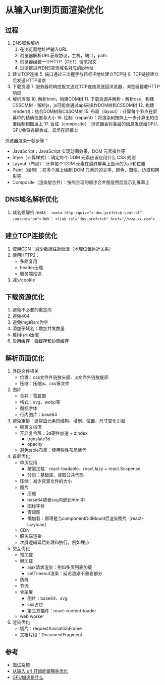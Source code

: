 # 从输入url到页面渲染优化

## 过程
1. DNS域名解析
    1. 在浏览器地址栏输入URL
    2. 浏览器解析URL获取协议，主机，端口，path
    3. 浏览器组装一个HTTP（GET）请求报文
    4. 浏览器进行DNS查询域名对应的ip地址
2. 建立TCP连接
    5. 端口通过三次握手与目标IP地址建立TCP链
    6. TCP链接建立后发送HTTP请求
3. 下载资源
    7. 服务器将响应报文通过TCP连接发送回浏览器，浏览器接收HTTP响应
4. 解析页面
    10. 解析html，构建DOM树
    11. 下载资源并解析
        - 解析css，构建CSSOM树
        - 解析js，js可能会通过api来操作DOM树和CSSOM树
    12. 构建render树：结合DOM树和CSSOM树
    15. 布局（layout）：计算每个节点在屏幕中的精确位置与大小
    16. 绘制（repaint）：将渲染树按照上一步计算出的位置绘制到图层上
    17. 合成（composite）：浏览器会将各层的信息发送给GPU，GPU会将各层合成，显示在屏幕上

浏览器渲染一帧步骤：
- JavaScript：JavaScript 实现动画效果，DOM 元素操作等
- Style（计算样式）：确定每个 DOM 元素应该应用什么 CSS 规则
- Layout（布局）：计算每个 DOM 元素在最终屏幕上显示的大小和位置
- Paint（绘制）：在多个层上绘制 DOM 元素的的文字、颜色、图像、边框和阴影等
- Composite（渲染层合并）：按照合理的顺序合并图层然后显示到屏幕上

## DNS域名解析优化
1. 域名预解析
    meta： `<meta http-equiv="x-dns-prefetch-control" content="on">`
    link： `<link rel="dns-prefetch" href="//www.xx.com">`

## 建立TCP连接优化
1. 使用CDN：减少数据往返延迟（地理位置远近关系）
2. 使用HTTP2：
    - 多路复用
    - header压缩
    - 服务端推送
3. 减少cookie

## 下载资源优化
1. 避免不必要的重定向
2. 避免404
3. 避免img的src为空
4. 添加子域名：增加并发数量
5. 启用gzip压缩
6. 启用缓存：强缓存和协商缓存

## 解析页面优化
1. 外链文件相关
    - 位置：css文件外链放头部、js文件外链放底部
    - 压缩：压缩js、css等文件
2. 图片
    - 合并：雪碧图
    - 格式：svg、webp等
    - 图标字体
    - 行内图片：base64
3. 避免重排：通常由元素的结构、增删、位置、尺寸变化引起
    - 脱离文档流
    - 开启复合层：3d硬件加速 + zIndex
        - translate3d
        - opacity
    - 避免table布局：使用弹性布局替代
4. 首屏优化
    - 单页应用
        - 按需加载：react-loadable、react.lazy + react.Suspense
        - 分包：基础库、提取公共代码
    - 压缩：减少资源文件的大小
    - 图片
        - 压缩
        - base64或者svg内嵌到html中
        - 图标字体
        - 雪碧图
        - 懒加载：原理是当componentDidMount后渲染图片（react-lazyload）
    - CDN
    - 服务端渲染
    - 次屏逻辑延后处理和执行。例如埋点
5. 交互优化
    - 预加载
    - 懒加载
        - ajax请求渲染：例如多页列表加载
        - setTimeout渲染：延迟渲染不重要部分
    - 防抖
    - 节流
    - 骨架屏
        - 图片：base64、svg
        - css占位
        - 第三方插件：react-content-loader 
    - web worker
6. 渲染优化
    - 切片：requestAnimationFrame
    - 文档片段：DocumentFragment

## 参考
- [面试杂项](https://fanerge.github.io/2018/面试杂项.html)  
- [从输入 url 开始能做哪些优化](https://juejin.im/post/5ad578ba6fb9a028cc61b89f#heading-1)
- [GPU加速是什么](https://aotu.io/notes/2017/04/11/GPU/?o2src=juejin&o2layout=compat)
